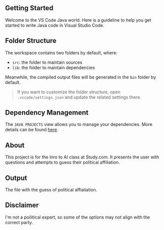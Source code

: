 ## Getting Started

Welcome to the VS Code Java world. Here is a guideline to help you get started to write Java code in Visual Studio Code.

## Folder Structure

The workspace contains two folders by default, where:

- `src`: the folder to maintain sources
- `lib`: the folder to maintain dependencies

Meanwhile, the compiled output files will be generated in the `bin` folder by default.

> If you want to customize the folder structure, open `.vscode/settings.json` and update the related settings there.

## Dependency Management

The `JAVA PROJECTS` view allows you to manage your dependencies. More details can be found [here](https://github.com/microsoft/vscode-java-dependency#manage-dependencies).

## About

This project is for the Inro to AI class at Study.com. It presents the user with questions and attempts to guess their political affiliation. 

## Output

The file with the guess of political affialiation.

## Disclaimer

I'm not a poilitical expert, so some of the options may not align with the correct party. 
